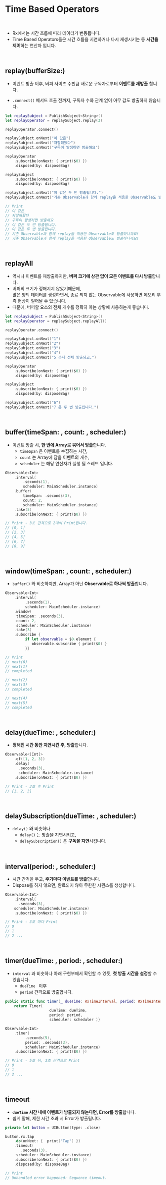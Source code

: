 # Time Based Operators

<br>

- Rx에서는 시간 흐름에 따라 데이터가 변동됩니다.
- Time Based Operators들은 시간 흐름을 지연하거나 다시 재생시키는 등 **시간을 제어**하는 연산자 입니다. 

<br>

## replay(bufferSize:)

- 이벤트 방출 이후,  버퍼 사이즈 수만큼 새로운 구독자로부터 **이벤트를 재방출** 합니다.

- `.connect()` 메서드 호출 전까지, 구독자 수와 관계 없이 아무 값도 방출하지 않습니다.


```swift
let replaySubject = PublishSubject<String>()
let replayOperator = replaySubject.replay(3)

replayOperator.connect()

replaySubject.onNext("이 값은")
replaySubject.onNext("저장해뒀다")
replaySubject.onNext("구독이 발생하면 방출해요")

replayOperator
	.subscribe(onNext: { print($0) })
	.disposed(by: disposeBag)

replaySubject
	.subscribe(onNext: { print($0) })
	.disposed(by: disposeBag)

replaySubject.onNext("이 값은 두 번 방출됩니다.")
replaySubject.onNext("기존 Observable과 함께 replay을 적용한 Observable도 방출하니까요!")

// Print
// 이 값은
// 저장해뒀다
// 구독이 발생하면 방출해요
// 이 값은 두 번 방출됩니다.
// 이 값은 두 번 방출됩니다.
// 기존 Observable과 함께 replay을 적용한 Observable도 방출하니까요!
// 기존 Observable과 함께 replay을 적용한 Observable도 방출하니까요!
```

<br>

## replayAll

- 역시나 이벤트를 재방출하지만, **버퍼 크기에 상관 없이 모든 이벤트를 다시 방출**합니다.
- 버퍼의 크기가 정해지지 않았기때문에,  
  많은 양의 데이터를 생성하면서, 종료 되지 않는 Observable에 사용하면 메모리 부족 현상이 일어날 수 있습니다.
- 때문에, 버퍼할 요소의 전체 개수를 정확히 아는 상황에 사용하는게 좋습니다.

```swift
let replaySubject = PublishSubject<String>()
let replayOperator = replaySubject.replayAll()

replayOperator.connect()

replaySubject.onNext("1")
replaySubject.onNext("2")
replaySubject.onNext("3")
replaySubject.onNext("4")
replaySubject.onNext("5 까지 전체 방출되고,")

replayOperator
	.subscribe(onNext: { print($0) })
	.disposed(by: disposeBag)

replaySubject
	.subscribe(onNext: { print($0) })
	.disposed(by: disposeBag)

replaySubject.onNext("6")
replaySubject.onNext("7 은 두 번 방출됩니다.")
```

<br>

## buffer(timeSpan: , count: , scheduler:)

- 이벤트 방출 시, **한 번에 Array로 묶어서 방출**합니다.
  - `timeSpan` 은 이벤트를 수집하는 시간,
  - `count` 는 Array에 담을 이벤트의 개수,
  - `scheduler` 는 해당 연산자가 실행 될 스레드 입니다. 

```swift
Observable<Int>
	.interval(
    	.seconds(1),
    	scheduler: MainScheduler.instance)
	.buffer(
    	timeSpan: .seconds(3),
    	count: 2,
    	scheduler: MainScheduler.instance)
	.take(5)
	.subscribe(onNext: { print($0) })

// Print - 3초 간격으로 2개씩 Print됩니다.
// [0, 1]
// [2, 3]
// [4, 5]
// [6, 7]
// [8, 9]
```

<br>

## window(timeSpan: , count: , scheduler:)

- `buffer()` 와 비슷하지만, Array가 아닌 **Observable로 하나씩 방출**합니다.


```swift
Observable<Int>
	.interval(
 		 .seconds(1),
 		 scheduler: MainScheduler.instance)
	.window(
  	 timeSpan: .seconds(3),
  	 count: 2,
  	 scheduler: MainScheduler.instance)
	.take(3)
	.subscribe {
 		 if let observable = $0.element {
 	   		observable.subscribe { print($0) }
 		 }}

// Print
// next(0)
// next(1)
// completed

// next(2)
// next(3)
// completed

// next(4)
// next(5)
// completed
```

<br>

## delay(dueTime: , scheduler:)

- **정해진 시간 동안 지연시킨 후, 방출**합니다.

```swift
Observable<[Int]>
	.of([1, 2, 3])
	.delay(
	  .seconds(3),
 	  scheduler: MainScheduler.instance)
	.subscribe(onNext: { print($0) })

// Print - 3초 후 Print
// [1, 2, 3]
```

<br>

## delaySubscription(dueTime: , scheduler:)

- `delay()` 와 비슷하나
  - `delay()`  는 방출을 지연시키고,
  - `delaySubscription()` 은 **구독을 지연**시킵니다.


<br>

## interval(period: , scheduler:)

- 시간 간격을 두고, **주기마다 이벤트를 방출**합니다.
- Dispose를 하지 않으면, 완료되지 않아 무한한 시퀀스를 생성합니다.


```swift
Observable<Int>
	.interval(
 	  .seconds(3),
    scheduler: MainScheduler.instance)
	.subscribe(onNext: { print($0) })

// Print - 3초 마다 Print
// 0
// 1
// 2 ...
```

<br>

## timer(dueTime: , period: , scheduler:)

- `interval` 과 비슷하나 아래 구현부에서 확인할 수 있듯, **첫 방출 시간을 설정**할 수 있습니다.
  - `dueTime ` 이후
  - `period` 간격으로 방출합니다.

```swift
public static func timer(_ dueTime: RxTimeInterval, period: RxTimeInterval? = nil, scheduler: SchedulerType) -> Observable<Element> {
  	return Timer(
    				dueTime: dueTime,
    				period: period,
    				scheduler: scheduler )}
```

```swift
Observable<Int>
	.timer(
		 .seconds(5),
		 period: .seconds(3),
		 scheduler: MainScheduler.instance)
	.subscribe(onNext: { print($0) })

// Print - 5초 뒤, 3초 간격으로 Print
// 0
// 1
// 2 ...
```

<br>

## timeout

- **`dueTime` 시간 내에 이벤트가 방출되지 않는다면, Error를 방출**합니다. 
- 쉽게 말해, 제한 시간 초과 시 Error가 방출됩니다.

```swift
private let button = UIButton(type: .close)

button.rx.tap
	.do(onNext: {  print("Tap") })
	.timeout(
	   .seconds(3),
   	 scheduler: MainScheduler.instance)
	.subscribe(onNext: { print($0) })
	.disposed(by: disposeBag)

// Print
// Unhandled error happened: Sequence timeout.
```
